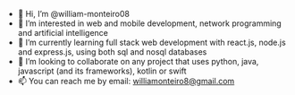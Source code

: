 - 👋 Hi, I’m @william-monteiro08
- 👀 I’m interested in web and mobile development, network programming and artificial intelligence 
- 🌱 I’m currently learning full stack web development with react.js, node.js and express.js, using both sql and nosql databases 
- 💞️ I’m looking to collaborate on any project that uses python, java, javascript (and its frameworks), kotlin or swift
- 📫 You can reach me by email: williamonteiro8@gmail.com

<!---
william-monteiro08/william-monteiro08 is a ✨ special ✨ repository because its `README.md` (this file) appears on your GitHub profile.
You can click the Preview link to take a look at your changes.
--->
